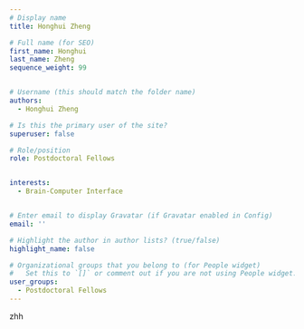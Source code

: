 ```yaml
---
# Display name
title: Honghui Zheng

# Full name (for SEO)
first_name: Honghui
last_name: Zheng
sequence_weight: 99


# Username (this should match the folder name)
authors:
  - Honghui Zheng

# Is this the primary user of the site?
superuser: false

# Role/position
role: Postdoctoral Fellows


interests:
  - Brain-Computer Interface


# Enter email to display Gravatar (if Gravatar enabled in Config)
email: ''

# Highlight the author in author lists? (true/false)
highlight_name: false

# Organizational groups that you belong to (for People widget)
#   Set this to `[]` or comment out if you are not using People widget.
user_groups:
  - Postdoctoral Fellows
---
```


zhh